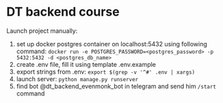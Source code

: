 # DT backend course

Launch project manually:
1. set up docker postgres container on localhost:5432 using following command:
`docker run -e POSTGRES_PASSWORD=<postgres_password> -p 5432:5432 -d <postgres_db_name>`
2. create .env file, fill it using template .env.example
3. export strings from .env: `export $(grep -v '^#' .env | xargs)`
4. launch server: `python manage.py runserver`
5. find bot @dt_backend_evenmonk_bot in telegram and send him `/start` command
